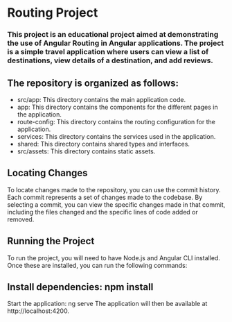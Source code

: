 # Routing Project
### This project is an educational project aimed at demonstrating the use of Angular Routing in Angular applications. The project is a simple travel application where users can view a list of destinations, view details of a destination, and add reviews.

## The repository is organized as follows:
- src/app: This directory contains the main application code.
- app: This directory contains the components for the different pages in the application.
- route-config: This directory contains the routing configuration for the application.
- services: This directory contains the services used in the application.
- shared: This directory contains shared types and interfaces.
- src/assets: This directory contains static assets.

## Locating Changes
To locate changes made to the repository, you can use the commit history. Each commit represents a set of changes made to the codebase. By selecting a commit, you can view the specific changes made in that commit, including the files changed and the specific lines of code added or removed.

## Running the Project
To run the project, you will need to have Node.js and Angular CLI installed. Once these are installed, you can run the following commands:

## Install dependencies: npm install
Start the application: ng serve
The application will then be available at http://localhost:4200.
